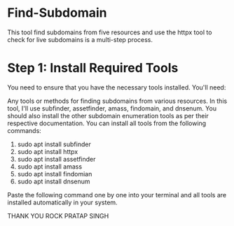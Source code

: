 # Find-Subdomain

This tool find subdomains from five resources and use the httpx tool to check for live subdomains is a multi-step process.

# Step 1: Install Required Tools

You need to ensure that you have the necessary tools installed. You'll need:

Any tools or methods for finding subdomains from various resources. In this tool, I'll use subfinder, assetfinder, amass, findomain, and dnsenum.
You should also install the other subdomain enumeration tools as per their respective documentation.
You can install all tools from the following commands:

1. sudo apt install subfinder 
2. sudo apt install httpx 
3. sudo apt install assetfinder
4. sudo apt install amass
5. sudo apt install findomian
6. sudo apt install dnsenum

Paste the following command one by one into your terminal and all tools are installed automatically in your system.

THANK YOU
ROCK PRATAP SINGH 


